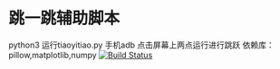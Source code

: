 # 跳一跳辅助脚本
python3 运行tiaoyitiao.py
手机adb
点击屏幕上两点运行进行跳跃
依赖库：pillow,matplotlib,numpy
[![Build Status](https://travis-ci.org/wqhqq1/jump-and-jump.svg?branch=master)](https://travis-ci.org/wqhqq1/jump-and-jump)
